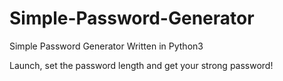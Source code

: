 # Simple-Password-Generator
Simple Password Generator Written in Python3

Launch, set the password length and get your strong password!
